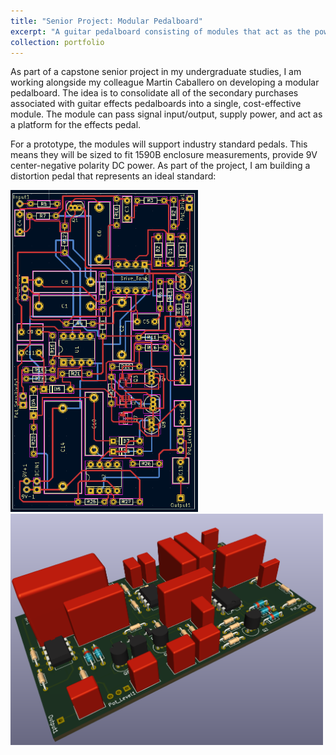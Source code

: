 ```yaml
---
title: "Senior Project: Modular Pedalboard"
excerpt: "A guitar pedalboard consisting of modules that act as the power supply, signal input, signal output, and pedalboard platform. <br/><img src='/images/PedalPCB3D.png'>"
collection: portfolio
---
```


As part of a capstone senior project in my undergraduate studies, I am working alongside my colleague Martin Caballero on developing a modular pedalboard. The idea is to consolidate all of the secondary purchases associated with guitar effects pedalboards into a single, cost-effective module. The module can pass signal input/output, supply power, and act as a platform for the effects pedal.

For a prototype, the modules will support industry standard pedals. This means they will be sized to fit 1590B enclosure measurements, provide 9V center-negative polarity DC power. As part of the project, I am building a distortion pedal that represents an ideal standard:


<img src="/images/PedalPCB.png" alt="My Photo" width="300" />
<img src="/images/PedalPCB3D.png" alt="My Photo" width="500" />
